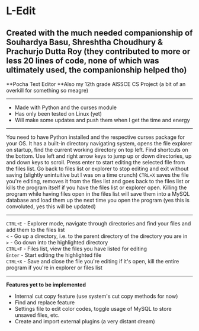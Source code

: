 # L-Edit
## Created with the much needed companionship of Souhardya Basu, Shreshtha Choudhury & Prachurjo Dutta Roy (they contributed to more or less 20 lines of code, none of which was ultimately used, the companionship helped tho)

**Pocha Text Editor
**Also my 12th grade AISSCE CS Project (a bit of an overkill for something so meagre)

---

- Made with Python and the curses module
- Has only been tested on Linux (yet)
- Will make some updates and push them when I get the time and energy

---

You need to have Python installed and the respective curses package for your OS.
It has a built-in directory navigating system, opens the file explorer on startup, find the current working directory on top left. Find shortcuts on the bottom.
Use left and right arrow keys to jump up or down directories, up and down keys to scroll.
Press enter to start editing the selected file from the files list. Go back to files list or explorer to stop editing and exit without saving (slightly unintuitive but I was on a time crunch)
`CTRL+X` saves the file you're editing, removes it from the files list and goes back to the files list or kills the program itself if you have the files list or explorer open.
Killing the program while having files open in the files list will save them into a MySQL database and load them up the next time you open the program (yes this is convoluted, yes this will be updated)

---

`CTRL+E` - Explorer mode, navigate through directories and find your files and add them to the files list
<br>
`<` - Go up a directory, i.e. to the parent directory of the directory you are in
<br>
`>` - Go down into the highlighted directory
<br>
`CTRL+F` - Files list, view the files you have listed for editing
<br>
`Enter` - Start editing the highlighted file
<br>
`CTRL+X` - Save and close the file you're editing if it's open, kill the entire program if you're in explorer or files list

---

**Features yet to be implemented**
- Internal cut copy feature (use system's cut copy methods for now)
- Find and replace feature
- Settings file to edit color codes, toggle usage of MySQL to store unsaved files, etc.
- Create and import external plugins (a very distant dream)

[^1]: Made with ❤ in Kolkata, India
